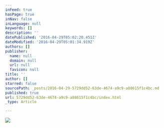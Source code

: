 ```yaml
---
inFeed: true
hasPage: true
inNav: false
inLanguage: null
keywords: []
description: ''
datePublished: '2016-04-29T05:02:20.451Z'
dateModified: '2016-04-29T05:01:34.919Z'
authors: []
publisher:
  name: null
  domain: null
  url: null
  favicon: null
title: ''
author: []
starred: false
sourcePath: _posts/2016-04-29-5729dd52-63de-4674-a9c9-a88615f1c4bc.md
published: true
url: 5729dd52-63de-4674-a9c9-a88615f1c4bc/index.html
_type: Article

---
```

![](https://the-grid-user-content.s3-us-west-2.amazonaws.com/a0ee3705-43d8-4245-8e39-25d1683622b6.jpg)